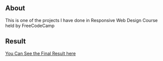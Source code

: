 ## About
This is one of the projects I have done in Responsive Web Design Course held by FreeCodeCamp


## Result
[You Can See the Final Result here](https://codepen.io/Brusoooo/pen/abVNeom)